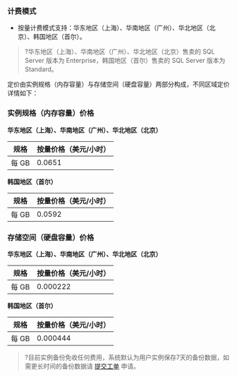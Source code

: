 
### 计费模式
- 按量计费模式支持：华东地区（上海）、华南地区（广州）、华北地区（北京）、韩国地区（首尔）。


>?华东地区（上海）、华南地区（广州）、华北地区（北京）售卖的 SQL Server 版本为 Enterprise，韩国地区（首尔）售卖的 SQL Server 版本为 Standard。


定价由实例规格（内存容量）与存储空间（硬盘容量）两部分构成，不同区域定价详情如下：
### 实例规格（内存容量）价格
**华东地区（上海）、华南地区（广州）、华北地区（北京）**

|规格  | 按量价格（美元/小时） |
|---------|---------|
| 每 GB | 0.0651 | 


**韩国地区（首尔）**

|规格 |  按量价格（美元/小时） |
|---------|---------|
| 每 GB |  0.0592 | 

### 存储空间（硬盘容量）价格
**华东地区（上海）、华南地区（广州）、华北地区（北京）**

|规格 |  按量价格（美元/小时） |
|---------|---------|
| 每 GB  | 0.000222|
 
**韩国地区（首尔）**

|规格 |  按量价格（美元/小时） |
|---------|---------|
| 每 GB | 0.000444 | 


>?目前实例备份免收任何费用，系统默认为用户实例保存7天的备份数据，如需更长时间的备份数据请 [提交工单](https://console.cloud.tencent.com/workorder/category) 申请。


